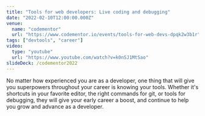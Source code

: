 ```yaml
---
title: "Tools for web developers: Live coding and debugging"
date: "2022-02-10T12:00:00.000Z"
venue:
  name: "codementor"
  url: "https://www.codementor.io/events/tools-for-web-devs-dpqk2w3b1r"
tags: ["devtools", "career"]
video:
  type: "youtube"
  url: "https://www.youtube.com/watch?v=k0nSJ1MtSao"
slideDeck: /codementor2022
---
```


No matter how experienced you are as a developer, one thing that will give you superpowers throughout your career is knowing your tools. Whether it's shortcuts in your favorite editor, the right commands for git, or tools for debugging, they will give your early career a boost, and continue to help you grow and advance as a developer.
